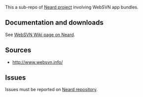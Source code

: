 This a sub-repo of [Neard project](https://github.com/crazy-max/neard) involving WebSVN app bundles.

## Documentation and downloads

See [WebSVN Wiki page on Neard](https://github.com/crazy-max/neard/wiki/appWebSVN).

## Sources

* http://www.websvn.info/

## Issues

Issues must be reported on [Neard repository](https://github.com/crazy-max/neard/issues).
